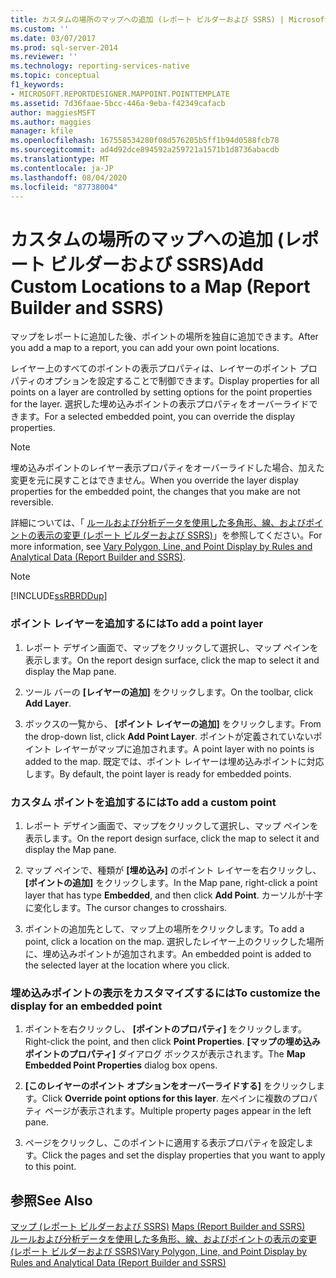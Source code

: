 ```yaml
---
title: カスタムの場所のマップへの追加 (レポート ビルダーおよび SSRS) | Microsoft Docs
ms.custom: ''
ms.date: 03/07/2017
ms.prod: sql-server-2014
ms.reviewer: ''
ms.technology: reporting-services-native
ms.topic: conceptual
f1_keywords:
- MICROSOFT.REPORTDESIGNER.MAPPOINT.POINTTEMPLATE
ms.assetid: 7d36faae-5bcc-446a-9eba-f42349cafacb
author: maggiesMSFT
ms.author: maggies
manager: kfile
ms.openlocfilehash: 167558534280f08d576205b5ff1b94d0588fcb78
ms.sourcegitcommit: ad4d92dce894592a259721a1571b1d8736abacdb
ms.translationtype: MT
ms.contentlocale: ja-JP
ms.lasthandoff: 08/04/2020
ms.locfileid: "87738004"
---
```

# <a name="add-custom-locations-to-a-map-report-builder-and-ssrs"></a><span data-ttu-id="bc975-102">カスタムの場所のマップへの追加 (レポート ビルダーおよび SSRS)</span><span class="sxs-lookup"><span data-stu-id="bc975-102">Add Custom Locations to a Map (Report Builder and SSRS)</span></span>
  <span data-ttu-id="bc975-103">マップをレポートに追加した後、ポイントの場所を独自に追加できます。</span><span class="sxs-lookup"><span data-stu-id="bc975-103">After you add a map to a report, you can add your own point locations.</span></span>  
  
 <span data-ttu-id="bc975-104">レイヤー上のすべてのポイントの表示プロパティは、レイヤーのポイント プロパティのオプションを設定することで制御できます。</span><span class="sxs-lookup"><span data-stu-id="bc975-104">Display properties for all points on a layer are controlled by setting options for the point properties for the layer.</span></span> <span data-ttu-id="bc975-105">選択した埋め込みポイントの表示プロパティをオーバーライドできます。</span><span class="sxs-lookup"><span data-stu-id="bc975-105">For a selected embedded point, you can override the display properties.</span></span>  
  
> [!NOTE]  
>  <span data-ttu-id="bc975-106">埋め込みポイントのレイヤー表示プロパティをオーバーライドした場合、加えた変更を元に戻すことはできません。</span><span class="sxs-lookup"><span data-stu-id="bc975-106">When you override the layer display properties for the embedded point, the changes that you make are not reversible.</span></span>  
  
 <span data-ttu-id="bc975-107">詳細については、「 [ルールおよび分析データを使用した多角形、線、およびポイントの表示の変更 &#40;レポート ビルダーおよび SSRS&#41;](vary-polygon-line-and-point-display-by-rules-and-analytical-data.md)」を参照してください。</span><span class="sxs-lookup"><span data-stu-id="bc975-107">For more information, see [Vary Polygon, Line, and Point Display by Rules and Analytical Data &#40;Report Builder and SSRS&#41;](vary-polygon-line-and-point-display-by-rules-and-analytical-data.md).</span></span>  
  
> [!NOTE]  
>  [!INCLUDE[ssRBRDDup](../../includes/ssrbrddup-md.md)]  
  
### <a name="to-add-a-point-layer"></a><span data-ttu-id="bc975-108">ポイント レイヤーを追加するには</span><span class="sxs-lookup"><span data-stu-id="bc975-108">To add a point layer</span></span>  
  
1.  <span data-ttu-id="bc975-109">レポート デザイン画面で、マップをクリックして選択し、マップ ペインを表示します。</span><span class="sxs-lookup"><span data-stu-id="bc975-109">On the report design surface, click the map to select it and display the Map pane.</span></span>  
  
2.  <span data-ttu-id="bc975-110">ツール バーの **[レイヤーの追加]** をクリックします。</span><span class="sxs-lookup"><span data-stu-id="bc975-110">On the toolbar, click **Add Layer**.</span></span>  
  
3.  <span data-ttu-id="bc975-111">ボックスの一覧から、 **[ポイント レイヤーの追加]** をクリックします。</span><span class="sxs-lookup"><span data-stu-id="bc975-111">From the drop-down list, click **Add Point Layer**.</span></span> <span data-ttu-id="bc975-112">ポイントが定義されていないポイント レイヤーがマップに追加されます。</span><span class="sxs-lookup"><span data-stu-id="bc975-112">A point layer with no points is added to the map.</span></span> <span data-ttu-id="bc975-113">既定では、ポイント レイヤーは埋め込みポイントに対応します。</span><span class="sxs-lookup"><span data-stu-id="bc975-113">By default, the point layer is ready for embedded points.</span></span>  
  
### <a name="to-add-a-custom-point"></a><span data-ttu-id="bc975-114">カスタム ポイントを追加するには</span><span class="sxs-lookup"><span data-stu-id="bc975-114">To add a custom point</span></span>  
  
1.  <span data-ttu-id="bc975-115">レポート デザイン画面で、マップをクリックして選択し、マップ ペインを表示します。</span><span class="sxs-lookup"><span data-stu-id="bc975-115">On the report design surface, click the map to select it and display the Map pane.</span></span>  
  
2.  <span data-ttu-id="bc975-116">マップ ペインで、種類が **[埋め込み]** のポイント レイヤーを右クリックし、 **[ポイントの追加]** をクリックします。</span><span class="sxs-lookup"><span data-stu-id="bc975-116">In the Map pane, right-click a point layer that has type **Embedded**, and then click **Add Point**.</span></span> <span data-ttu-id="bc975-117">カーソルが十字に変化します。</span><span class="sxs-lookup"><span data-stu-id="bc975-117">The cursor changes to crosshairs.</span></span>  
  
3.  <span data-ttu-id="bc975-118">ポイントの追加先として、マップ上の場所をクリックします。</span><span class="sxs-lookup"><span data-stu-id="bc975-118">To add a point, click a location on the map.</span></span> <span data-ttu-id="bc975-119">選択したレイヤー上のクリックした場所に、埋め込みポイントが追加されます。</span><span class="sxs-lookup"><span data-stu-id="bc975-119">An embedded point is added to the selected layer at the location where you click.</span></span>  
  
### <a name="to-customize-the-display-for-an-embedded-point"></a><span data-ttu-id="bc975-120">埋め込みポイントの表示をカスタマイズするには</span><span class="sxs-lookup"><span data-stu-id="bc975-120">To customize the display for an embedded point</span></span>  
  
1.  <span data-ttu-id="bc975-121">ポイントを右クリックし、 **[ポイントのプロパティ]** をクリックします。</span><span class="sxs-lookup"><span data-stu-id="bc975-121">Right-click the point, and then click **Point Properties**.</span></span> <span data-ttu-id="bc975-122">**[マップの埋め込みポイントのプロパティ]** ダイアログ ボックスが表示されます。</span><span class="sxs-lookup"><span data-stu-id="bc975-122">The **Map Embedded Point Properties** dialog box opens.</span></span>  
  
2.  <span data-ttu-id="bc975-123">**[このレイヤーのポイント オプションをオーバーライドする]** をクリックします。</span><span class="sxs-lookup"><span data-stu-id="bc975-123">Click **Override point options for this layer**.</span></span> <span data-ttu-id="bc975-124">左ペインに複数のプロパティ ページが表示されます。</span><span class="sxs-lookup"><span data-stu-id="bc975-124">Multiple property pages appear in the left pane.</span></span>  
  
3.  <span data-ttu-id="bc975-125">ページをクリックし、このポイントに適用する表示プロパティを設定します。</span><span class="sxs-lookup"><span data-stu-id="bc975-125">Click the pages and set the display properties that you want to apply to this point.</span></span>  
  
## <a name="see-also"></a><span data-ttu-id="bc975-126">参照</span><span class="sxs-lookup"><span data-stu-id="bc975-126">See Also</span></span>  
 <span data-ttu-id="bc975-127">[マップ &#40;レポート ビルダーおよび SSRS&#41;](maps-report-builder-and-ssrs.md) </span><span class="sxs-lookup"><span data-stu-id="bc975-127">[Maps &#40;Report Builder and SSRS&#41;](maps-report-builder-and-ssrs.md) </span></span>  
 [<span data-ttu-id="bc975-128">ルールおよび分析データを使用した多角形、線、およびポイントの表示の変更 &#40;レポート ビルダーおよび SSRS&#41;</span><span class="sxs-lookup"><span data-stu-id="bc975-128">Vary Polygon, Line, and Point Display by Rules and Analytical Data &#40;Report Builder and SSRS&#41;</span></span>](vary-polygon-line-and-point-display-by-rules-and-analytical-data.md)  
  
  
